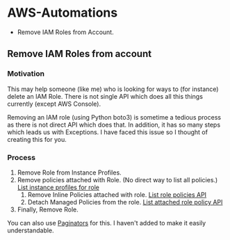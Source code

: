 # AWS-Automations
- Remove IAM Roles from Account.

## Remove IAM Roles from account

### Motivation

This may help someone (like me) who is looking for ways to (for instance) delete an IAM Role. There is not single API which does all this things currently (except AWS Console).

Removing an IAM role (using Python boto3) is sometime a tedious process as there is not direct API which does that. In addition, it has so many steps which leads us with Exceptions. 
I have faced this issue so I thought of creating this for you.

### Process

1. Remove Role from Instance Profiles. 
2. Remove policies attached with Role. (No direct way to list all policies.) [List instance profiles for role](https://boto3.amazonaws.com/v1/documentation/api/latest/reference/services/iam.html#IAM.Client.list_instance_profiles_for_role)
    1. Remove Inline Policies attached with role. [List role policies API](https://boto3.amazonaws.com/v1/documentation/api/latest/reference/services/iam.html#IAM.Client.list_role_policies)
    2. Detach Managed Policies from the role. [List attached role policy API](https://boto3.amazonaws.com/v1/documentation/api/latest/reference/services/iam.html#IAM.Client.list_attached_role_policies)
3. Finally, Remove Role.

You can also use [Paginators](https://boto3.amazonaws.com/v1/documentation/api/latest/reference/services/iam.html#paginators) for this. I haven't added to make it easily understandable.
